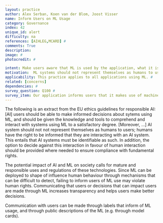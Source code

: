 ```yaml
---
layout: practice
author: Alex Serban, Koen van der Blom, Joost Visser
name: Inform Users on ML Usage
category: Governance
index: 42
unique_id: alert
difficulty: na
references: [AIHLEG,MCARD] #
comments: True
description:
image: #
photocredit: #

intent: Make users aware that ML is used by the application, what it is used for, and what its limitations are. This allows users to understand better how to use or not use the application. #
motivation:  ML systems should not represent themselves as humans to users. Humans have the right to know that they are interacting with a ML system. #
applicability: This practice applies to all applications using ML. #
related: [concerns]
dependencies: #
survey_question: Q100 #
survey_item: Our application informs users that it makes use of machine learning and describes its intended use and limitations.
---
```


The following is an extract from the EU ethics guidelines for responsible AI:
[AI] users should be able to make informed decisions about sytems using ML, and should be given the knowledge and tools to comprehend and interact with systems using ML to a satisfactory degree.
[Moreover, ...] AI system should not not  represent  themselves  as  humans  to  users; humans have  the  right  to  be informed  that they  are  interacting  with  an  AI  system.  This  entails  that AI  systems must be identifiable  as  such.  In addition,  the  option  to  decide  against  this  interaction  in  favour  of  human  interaction  should  be  provided where needed  to  ensure  compliance  with  fundamental  rights.

The potential impact of AI and ML on society calls for mature and responsible uses and regulations of these technologies.
Since ML can be deployed to shape of influence human behaviour through mechanisms that can be difficult to detect, failing to inform users of ML use may violate human rights.
Communicating that users or decisions that can impact users are made through ML increases transparency and helps users make better decisions.

Communication with users can be made through labels that inform of ML usage, and through public descriptions of the ML (e.g. through model cards).